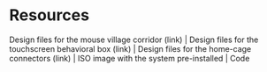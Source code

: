 # Resources

Design files for the mouse village corridor (link)
|
Design files for the touchscreen behavioral box (link)
|
Design files for the home-cage connectors (link)
|
ISO image with the system pre-installed
|
Code
